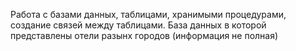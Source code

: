 Работа с базами данных, таблицами, хранимыми процедурами, создание связей между таблицами.
База данных в которой представлены отели разынх городов (информация не полная)
